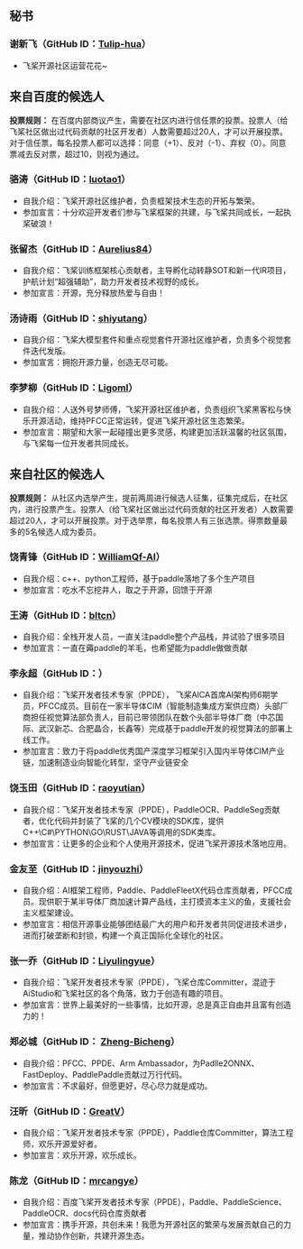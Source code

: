 ## 秘书

### 谢新飞（GitHub ID：[Tulip-hua](https://github.com/Tulip-hua)）

- 飞桨开源社区运营花花~


## 来自百度的候选人

**投票规则：** 在百度内部商议产生，需要在社区内进行信任票的投票。投票人（给飞桨社区做出过代码贡献的社区开发者）人数需要超过20人，才可以开展投票。对于信任票，每名投票人都可以选择：同意（+1）、反对（-1）、弃权（0）。同意票减去反对票，超过10，则视为通过。

### 骆涛（GitHub ID：[luotao1](https://github.com/luotao1)）

- 自我介绍：飞桨开源社区维护者，负责框架技术生态的开拓与繁荣。
- 参加宣言：十分欢迎开发者们参与飞桨框架的共建，与飞桨共同成长，一起执桨破浪！

### 张留杰（GitHub ID：[Aurelius84](https://github.com/Aurelius84)）

- 自我介绍：飞桨训练框架核心贡献者，主导孵化动转静SOT和新一代IR项目，护航计划“超强辅助”，助力开发者技术视野的成长。
- 参加宣言：开源，充分释放热爱与自由！

### 汤诗雨（GitHub ID：[shiyutang](https://github.com/shiyutang)）

- 自我介绍：飞桨大模型套件和重点视觉套件开源社区维护者，负责多个视觉套件迭代发版。
- 参加宣言：拥抱开源力量，创造无尽可能。

### 李梦柳（GitHub ID：[Ligoml](https://github.com/Ligoml)）

- 自我介绍：人送外号梦师傅，飞桨开源社区维护者，负责组织飞桨黑客松与快乐开源活动，维持PFCC正常运转，促进飞桨开源社区生态繁荣。
- 参加宣言：期望和大家一起碰撞出更多灵感，构建更加活跃温馨的社区氛围，与飞桨每一位开发者共同成长。


## 来自社区的候选人

**投票规则：** 从社区内选举产生，提前两周进行候选人征集，征集完成后，在社区内，进行投票产生。投票人（给飞桨社区做出过代码贡献的社区开发者）人数需要超过20人，才可以开展投票。对于选举票，每名投票人有三张选票。得票数量最多的5名候选人成为委员。

### 饶青锋（GitHub ID：[WilliamQf-AI](https://github.com/WilliamQf-AI)）

- 自我介绍：c++、python工程师，基于paddle落地了多个生产项目
- 参加宣言：吃水不忘挖井人，取之于开源，回馈于开源

### 王涛（GitHub ID：[bltcn](https://github.com/bltcn)）

- 自我介绍：全栈开发人员，一直关注paddle整个产品栈，并试验了很多项目
- 参加宣言：一直在薅paddle的羊毛，也希望能为paddle做做贡献

### 李永超（GitHub ID：）

- 自我介绍：飞桨开发者技术专家（PPDE）， 飞桨AICA首席AI架构师6期学员，PFCC成员。目前在一家半导体CIM（智能制造集成方案供应商）头部厂商担任视觉算法部负责人，目前已带领团队在数个头部半导体厂商（中芯国际、武汉新芯、合肥晶合，长鑫等）完成基于paddle开发的视觉算法的部署上线工作。
- 参加宣言：致力于将paddle优秀国产深度学习框架引入国内半导体CIM产业链，加速制造业向智能化转型，坚守产业链安全

### 饶玉田（GitHub ID：[raoyutian](https://github.com/raoyutian)）

- 自我介绍：飞桨开发者技术专家（PPDE），PaddleOCR、PaddleSeg贡献者，优化代码并封装了飞桨的几个CV模块的SDK库，提供C++\C#\PYTHON\GO\RUST\JAVA等调用的SDK类库。
- 参加宣言：让更多的企业和个人使用开源技术，促进飞桨开源技术落地应用。

### 金友至（GitHub ID：[jinyouzhi](https://github.com/jinyouzhi)）

- 自我介绍：AI框架工程师，Paddle、PaddleFleetX代码仓库贡献者，PFCC成员。现供职于某半导体厂商加速计算产品线，主打摸资本主义的鱼，支援社会主义框架建设。
- 参加宣言：相信开源事业能够团结最广大的用户和开发者共同促进技术进步，进而打破垄断和封锁，构建一个真正国际化全球化的社区。

### 张一乔（GitHub ID：[Liyulingyue](https://github.com/Liyulingyue)）

- 自我介绍：飞桨开发者技术专家（PPDE），飞桨仓库Committer，混迹于AiStudio和飞桨社区的各个角落，致力于创造有趣的项目。
- 参加宣言：世界上最美好的一些事情，比如开源，总是真正自由并且富有创造力的！

### 郑必城（GitHub ID： [Zheng-Bicheng](https://github.com/Zheng-Bicheng)）

- 自我介绍：PFCC、PPDE、Arm Ambassador，为Padlle2ONNX、FastDeploy、PaddlePaddle贡献过万行代码。
- 参加宣言：不求最好，但愿更好，尽心尽力就是成功。

### 汪昕（GitHub ID：[GreatV](https://github.com/GreatV)）

- 自我介绍：飞桨开发者技术专家（PPDE），Paddle仓库Committer，算法工程师，欢乐开源爱好者。
- 参加宣言：欢乐开源，欢乐成长。

### 陈龙（GitHub ID：[mrcangye](https://github.com/mrcangye)）

- 自我介绍：百度飞桨开发者技术专家（PPDE），Paddle、PaddleScience、PaddleOCR、docs代码仓库贡献者
- 参加宣言：携手开源，共创未来！我愿为开源社区的繁荣与发展贡献自己的力量，推动协作创新，共建开源生态。
